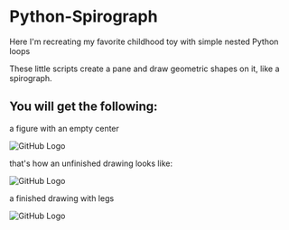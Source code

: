 # Python-Spirograph

Here I'm recreating my favorite childhood toy
with simple nested Python loops
 
These little scripts create a pane and draw geometric shapes on it, like a spirograph.

## You will get the following:

a figure with an empty center

![GitHub Logo](https://cloud.githubusercontent.com/assets/16660416/24631136/1d880378-1874-11e7-925f-69bfebec4305.png)

that's how an unfinished drawing looks like:

![GitHub Logo](https://cloud.githubusercontent.com/assets/16660416/24631316/b0178e48-1874-11e7-93e8-631a3107eccc.png)

a finished drawing with legs

![GitHub Logo](https://cloud.githubusercontent.com/assets/16660416/24631233/6e5ef1f8-1874-11e7-9704-5166e955f83e.png)

